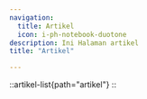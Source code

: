 ```yaml
---
navigation:
  title: Artikel
  icon: i-ph-notebook-duotone
description: Ini Halaman artikel
title: "Artikel"

---
```




::artikel-list{path="artikel"}
::
